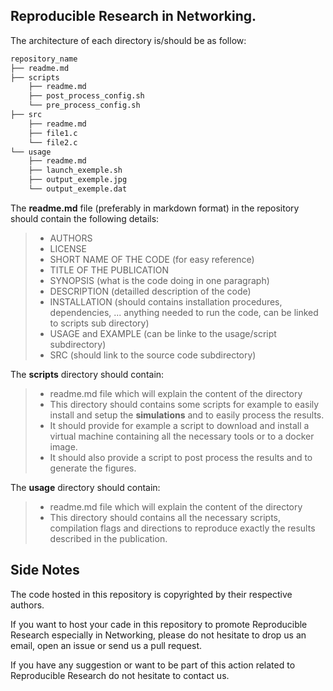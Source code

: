 ## Reproducible Research in Networking.

The architecture of each directory is/should be as follow:

```bash
repository_name
├── readme.md
├── scripts
    ├── readme.md
    ├── post_process_config.sh
    └── pre_process_config.sh    
├── src
    ├── readme.md
    ├── file1.c    
    └── file2.c
└── usage
    ├── readme.md
    ├── launch_exemple.sh 
    ├── output_exemple.jpg 
    └── output_exemple.dat    
```


The **readme.md** file  (preferably in markdown format) in the repository should contain the following details:
> - AUTHORS
> - LICENSE
> - SHORT NAME OF THE CODE (for easy reference)
> - TITLE OF THE PUBLICATION
> - SYNOPSIS (what is the code doing in one paragraph)
> - DESCRIPTION (detailled description of the code)
> - INSTALLATION (should contains installation procedures, dependencies, ... anything needed to run the code, can be linked to scripts sub directory)
> - USAGE and EXAMPLE (can be linke to the usage/script subdirectory)
> - SRC (should link to the source code subdirectory)

The **scripts** directory should contain:
> - readme.md file which will explain the content of the directory
> - This directory should contains some scripts for example to easily install and setup the __simulations__ and to easily process the results. 
> - It should provide for example a script to download and install a virtual machine containing all the necessary tools or to a docker image.
> - It should also provide a script to post process the results and to generate the figures.


The **usage** directory should contain:
> - readme.md file which will explain the content of the directory
> - This directory should contains all the necessary scripts, compilation flags and directions to reproduce exactly the results described in the publication. 


## Side Notes

The code hosted in this repository is copyrighted by their respective authors. 

If you want to host your cade in this repository to promote Reproducible Research especially in Networking, please do not hesitate to drop us an email, open an issue or send us a pull request. 

If you have any suggestion or want to be part of this action related to Reproducible Research do not hesitate to contact us. 

